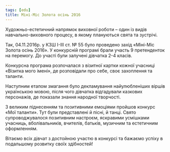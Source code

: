 ```yaml
---
tags: [edu]
title: Міні-Міс Золота осінь 2016
---
```


Художньо-естетичний напрямок виховної роботи – один із видів навчально-виховного процесу, в якому плануються свята та зустрічі.

Так, 04.11.2016р. у КЗШ І-ІІІ ст. № 55 було проведено захід «Міні-Міс Золота осінь 2016». У конкурсній програмі брали участь 9 претенденток на перемогу. До участі були залучені дівчатка 2-4 класів.

Конкурсна програма розпочалася з візитної картки кожної учасниці «Візитка мого імені», де розповідали про себе, своє захоплення та таланти.

Наступним етапом змагання було декламування найулюбленіших віршів українською мовою, після чого дівчатка відгадували казкових персонажів, де показали знання народної творчості.

З великим піднесенням та позитивними емоціями пройшов конкурс «Мої таланти». Тут були представлені й пісні, й танці. Свято супроводжувалося позитивним настроєм, яскравими усмішками учасниць, вболівальників, вчителів, батьків, музичним та естетичним оформленням.

Вітаємо всіх дівчат з достойною участю в конкурсі та бажаємо успіху в подальшому розвитку своїх здібностей!

<slideshow id="72157676028193386"></slideshow>
